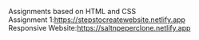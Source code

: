 Assignments based on HTML and CSS <br>
Assignment 1:https://stepstocreatewebsite.netlify.app <br>
Responsive Website:https://saltnpeperclone.netlify.app
